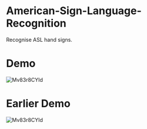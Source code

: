 # American-Sign-Language-Recognition
Recognise ASL hand signs.

# Demo
![Mv83r8CYId](https://github.com/Nam-H-Pham/American-Sign-Language-Recognition/blob/main/ASLDemo2.gif)

# Earlier Demo
![Mv83r8CYId](https://github.com/Nam-H-Pham/American-Sign-Language-Recognition/blob/main/ASLDemo%20(2).gif)
